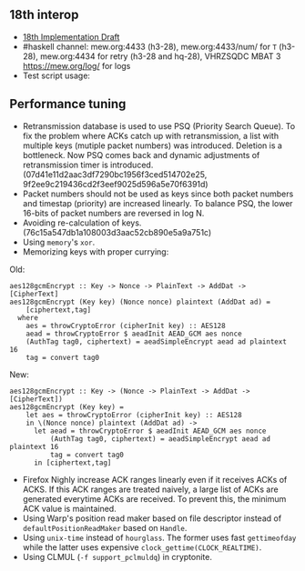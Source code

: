 ## 18th interop

- [18th Implementation Draft](https://github.com/quicwg/base-drafts/wiki/18th-Implementation-Draft)
- #haskell channel: mew.org:4433 (h3-28), mew.org:4433/num/<nnnn> for `T` (h3-28), mew.org:4434 for retry (h3-28 and hq-28), VHRZSQDC MBAT 3 https://mew.org/log/ for logs
- Test script usage:


## Performance tuning

- Retransmission database is used to use PSQ (Priority Search Queue). To fix the problem where ACKs catch up with retransmission, a list with multiple keys (mutiple packet numbers) was introduced. Deletion is a bottleneck. Now PSQ comes back and dynamic adjustments of retransmission timer is introduced. (07d41e11d2aac3df7290bc1956f3ced514702e25, 9f2ee9c219436cd2f3eef9025d596a5e70f6391d)
- Packet numbers should not be used as keys since both packet numbers and timestap (priority) are increased linearly. To balance PSQ, the lower 16-bits of packet numbers are reversed in log N.
- Avoiding re-calculation of keys. (76c15a547db1a108003d3aac52cb890e5a9a751c)
- Using `memory`'s `xor`.
- Memorizing keys with proper currying:

Old:

```
aes128gcmEncrypt :: Key -> Nonce -> PlainText -> AddDat -> [CipherText]
aes128gcmEncrypt (Key key) (Nonce nonce) plaintext (AddDat ad) =
    [ciphertext,tag]
  where
    aes = throwCryptoError (cipherInit key) :: AES128
    aead = throwCryptoError $ aeadInit AEAD_GCM aes nonce
    (AuthTag tag0, ciphertext) = aeadSimpleEncrypt aead ad plaintext 16
    tag = convert tag0
```

New:

```
aes128gcmEncrypt :: Key -> (Nonce -> PlainText -> AddDat -> [CipherText])
aes128gcmEncrypt (Key key) =
    let aes = throwCryptoError (cipherInit key) :: AES128
    in \(Nonce nonce) plaintext (AddDat ad) ->
      let aead = throwCryptoError $ aeadInit AEAD_GCM aes nonce
          (AuthTag tag0, ciphertext) = aeadSimpleEncrypt aead ad plaintext 16
          tag = convert tag0
      in [ciphertext,tag]

```

- Firefox Nighly increase ACK ranges linearly even if it receives ACKs of ACKS. If this ACK ranges are treated naively, a large list of ACKs are generated everytime ACKs are received. To prevent this, the minimum ACK value is maintained.
- Using Warp's position read maker based on file descriptor instead of `defaultPositionReadMaker` based on `Handle`.
- Using `unix-time` instead of `hourglass`. The former uses fast `gettimeofday` while the latter uses expensive `clock_gettime(CLOCK_REALTIME)`.
- Using CLMUL (`-f support_pclmuldq`) in cryptonite.


